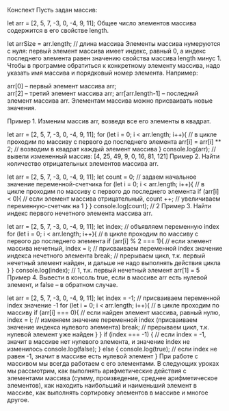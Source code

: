 Конспект
Пусть задан массив:

let arr = [2, 5, 7, -3, 0, -4, 9, 11];
Общее число элементов массива содержится в его свойстве length.

let arrSize = arr.length; // длина массива
Элементы массива нумеруются с нуля: первый элемент массива имеет индекс, равный 0, 
а индекс последнего элемента равен значению свойства массива length минус 1. 
Чтобы в программе обратиться к конкретному элементу массива, надо указать имя массива и порядковый номер элемента. Например:

arr[0] – первый элемент массива arr;  
arr[2] – третий элемент массива arr;
arr[arr.length-1] – последний элемент массива arr.
Элементам массива можно присваивать новые значения.

Пример 1. Изменим массив arr, возведя все его элементы в квадрат.

let arr = [2, 5, 7, -3, 0, -4, 9, 11];
for (let i = 0; i < arr.length; i++){ // в цикле проходим по массиву с первого до последнего элемента
  arr[i] = arr[i] ** 2;               // возводим в квадрат каждый элемент массива
}
console.log(arr);                    // вывели измененный массив: [4, 25, 49, 9, 0, 16, 81, 121]
Пример 2. Найти количество отрицательных элементов массива arr.

let arr = [2, 5, 7, -3, 0, -4, 9, 11];
let count = 0;                        // задаем начальное значение переменной-счетчика
for (let i = 0; i < arr.length; i++){ // в цикле проходим по массиву с первого до последнего элемента
  if (arr[i] < 0){                    // если элемент массива отрицательный,
    count ++;                         // увеличиваем переменную-счетчик на 1
  }
} 
console.log(count);                   // 2
Пример 3. Найти индекс первого нечетного элемента массива arr.

let arr = [2, 5, 7, -3, 0, -4, 9, 11];
let index;                            // объявляем переменную index
for (let i = 0; i < arr.length; i++){ // в цикле проходим по массиву с первого до последнего элемента
  if (arr[i] % 2 === 1){              // если элемент массива нечетный,
    index = i;                        // присваиваем переменной index значение индекса нечетного элемента
    break;                            // прерываем цикл, т.к. первый нечетный элемент найден, и дальше не надо выполнять действия цикла
  }
} 
console.log(index);                   // 1, т.к. первый нечетный элемент arr[1] = 5
Пример 4. Вывести в консоль true, если в массиве arr есть нулевой элемент, и false – в обратном случае.

let arr = [2, 5, 7, -3, 0, -4, 9, 11];
let index = -1;                       // присваиваем переменной index значение -1
for (let i = 0; i < arr.length; i++){ // в цикле проходим по массиву 
  if (arr[i] === 0){                  // если найден элемент массива, равный нулю,
    index = i;                        // изменяем значение переменной index (присваиваем значение индекса нулевого элемента)
    break;                            // прерываем цикл, т.к. нулевой элемент уже найден 
  }
} 
if (index === -1) {                   // если index = -1, значит в массиве нет нулевого элемента, и значение index не изменилось
  console.log(false);
} else {
  console.log(true);                  // если index не равен -1, значит в массиве есть нулевой элемент
}
При работе с массивом мы всегда работаем с его элементами. В следующих уроках мы рассмотрим, как выполнять арифметические действия с элементами массива
(сумму, произведение, среднее арифметическое элементов), как находить наибольший и наименьший элемент в массиве, как выполнять сортировку элементов в массиве 
и многое другое.


